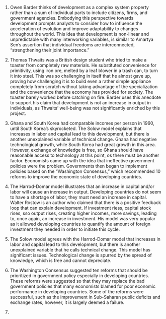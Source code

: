 
1. Owen Barder thinks of development as a complex system property rather than a sum of individual parts to include citizens, firms, and government agencies. Embodying this perspective towards development prompts analysts to consider how to influence the acceleration of evolution and improve adaptability to changes throughout the world. This idea that development is non-linear and  unpredictable with many interworking variables, is similar to Amartya Sen’s assertion that individual freedoms are interconnected, “strengthening their joint importance.”

2. Thomas Thwaits was a British design student who tried to make a toaster from completely raw materials. He substituted convenience for primitivity, using iron ore, melted by a leaf blower in a trash can, to turn it into steel. This was so challenging in itself that he almost gave up, proving how challenging it is to build even a rather simple appliance completely from scratch without taking advantage of the specialization and the convenience that the economy has provided for society. The toaster barely worked before catching on fire. Barder uses this anecdote to support his claim that development is not an increase in output in individuals, as Thwaits’ well-being was not significantly enriched by this project.

3. Ghana and South Korea had comparable incomes per person in 1960, until South Korea’s skyrocketed. The Solow model explains that increases in labor and capital lead to this development, but there is another unexplained variable of technical change. Ghana had negative technological growth, while South Korea had great growth in this area. However, exchange of knowledge is free, so Ghana should have reasonable access to technology at this point, os there must be another factor. Economists came up with the idea that ineffective government policies were the problem. Governments then began to implement policies based on the “Washington Consensus,” which recommended 10 reforms to improve the economic state of developing countries.

4. The Harrod-Domar model illustrates that an increase in capital and/or labor will cause an increase in output. Developing countries do not seem to have a shortage of labor, they must need an increase in capital. Walter Rostow is an author who claimed that there is a positive feedback loop that can explain development. If investment riess, capital stock rises, sso output rises, creating higher incomes, more savings, leading to, once again, an increase in investment. His model was very popular as it allowed developing countries to quantify the amount of foreign investment they needed in order to initiate this cycle.

5. The Solow model agrees with the Harrod-Domar model that increases in labor and capital lead to this development, but there is another unexplained variable that he calls technical change. This model has significant issues. Technological change is spurred by the spread of knowledge, which is free and cannot depreciate. 

6. The Washington Consensus suggested ten reforms that should be prioritized in government policy especially in developing countries. These reforms were suggested so that they may replace the bad government policies that many economists blamed for poor economic performance in developing countries. Some of the reforms were successful, such as the improvement in Sub-Saharan public deficits and exchange rates, however, it is largely deemed a failure.

7. 
